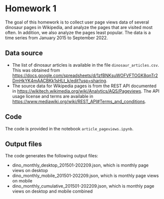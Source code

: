 # Homework 1
The goal of this homework is to collect user page views data of several dinosaur pages in Wikipedia, and analyze the pages that are visited most often. In addition, we also analyze the pages least popular. The data is a time series from January 2015 to September 2022.

## Data source
- The list of dinosaur articles is available in the file `dinosaur_articles.csv`. This was obtained from https://docs.google.com/spreadsheets/d/1zfBNKsuWOFVFTOGK8qnTr2DmHkYK4mAACBKk1sHLt_k/edit?usp=sharing.
- The source data for Wikipedia pages is from the REST API documented in https://wikitech.wikimedia.org/wiki/Analytics/AQS/Pageviews. The API usage license and terms are available in https://www.mediawiki.org/wiki/REST_API#Terms_and_conditions.

## Code
The code is provided in the notebook `article_pageviews.ipynb`.

## Output files
The code generates the following output files:
- dino_monthly_desktop_201501-202209.json, which is monthly page views on desktop
- dino_monthly_mobile_201501-202209.json, which is monthly page views on mobile
- dino_monthly_cumulative_201501-202209.json, which is monthly page views on desktop and mobile combined
